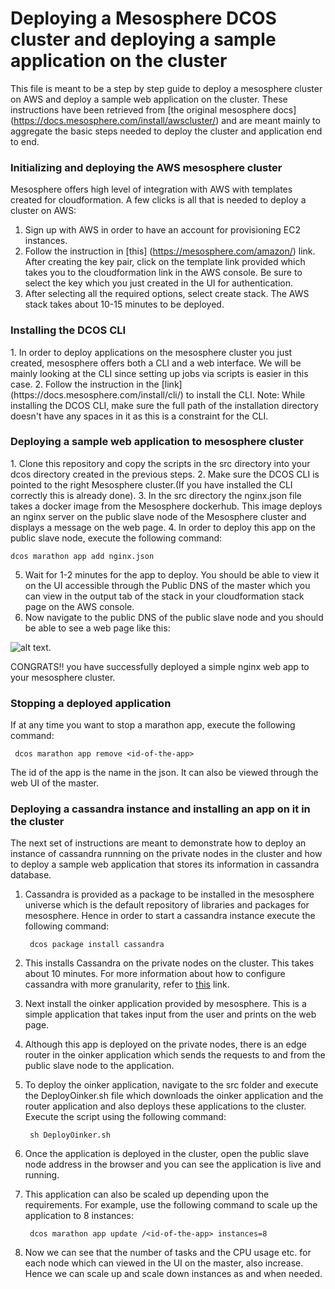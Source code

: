 <h1>Deploying a Mesosphere DCOS cluster and deploying a sample application on the cluster </h1>

This file is meant to be a step by step guide to deploy a mesosphere cluster on AWS and deploy a sample web application on the cluster. These instructions have been retrieved from [the original mesosphere docs] (https://docs.mesosphere.com/install/awscluster/) and are meant mainly to aggregate the basic steps needed to deploy the cluster  and application end to end.

<h3>Initializing and deploying the AWS mesosphere cluster </h3>
Mesosphere offers high level of integration with AWS with templates created for cloudformation. A few clicks is all that is needed to deploy a cluster on AWS:

1. Sign up with AWS in order to have an account for provisioning EC2 instances. 
2. Follow the instruction in [this] (https://mesosphere.com/amazon/) link. After creating the key pair, click on the template link provided which takes you to the cloudformation link in the AWS console. Be sure to select the key which you just created in the UI for authentication. 
3. After selecting all the required options, select create stack. The AWS stack takes about 10-15 minutes to be deployed. 

<h3>Installing the DCOS CLI </h3>
1. In order to deploy applications on the mesosphere cluster you just created, mesosphere offers both a CLI and a web interface. We will be mainly looking at the CLI since setting up jobs via scripts is easier in this case. 
2. Follow the instruction in the [link] (https://docs.mesosphere.com/install/cli/) to install the CLI. 
Note: While installing the DCOS CLI, make sure the full path of the installation directory doesn't have any spaces in it as this is a constraint for the CLI. 

<h3>Deploying a sample web application to mesosphere cluster </h3>
1. Clone this repository and copy the scripts in the src directory into your dcos directory created in the previous steps. 
2. Make sure the DCOS CLI is pointed to the right Mesosphere cluster.(If you have installed the CLI correctly this is already done).
3. In the src directory the nginx.json file takes a docker image from the Mesosphere dockerhub. This image deploys an nginx server on the public slave node of the Mesosphere cluster and displays a message on the web page. 
4. In order to deploy this app on the public slave node, execute the following command:

   ``` dcos marathon app add nginx.json ```

5. Wait for 1-2 minutes for the app to deploy. You should be able to view it on the UI accessible through the Public DNS of the master which you can view in the output tab of the stack in your cloudformation stack page on the AWS console. 
6. Now navigate to the public DNS of the public slave node and you should be able to see a web page like this:

![alt text](./images/HelloWorld.png).

CONGRATS!! you have successfully deployed a simple nginx web app to your mesosphere cluster. 

<h3>Stopping a deployed application</h3>
If at any time you want to stop a marathon app, execute the following command:

``` dcos marathon app remove <id-of-the-app>```

The id of the app is the name in the json. It can also be viewed through the web UI of the master. 

<h3>Deploying a cassandra instance and installing an app on it in the cluster</h3>
The next set of instructions are meant to demonstrate how to deploy an instance of cassandra runnning on the private nodes in the cluster and how to deploy a sample web application that stores its information in cassandra database.

1. Cassandra is provided as a package to be installed in the mesosphere universe which is the default repository of libraries and packages for mesosphere. Hence in order to start a cassandra instance execute the following command:

   ``` dcos package install cassandra```

2. This installs Cassandra on the private nodes on the cluster. This takes about 10 minutes. For more information about how to configure cassandra with more granularity, refer to [this](https://docs.mesosphere.com/services/cassandra/) link.
3. Next install the oinker application provided by mesosphere. This is a simple application that takes input from the user and prints on the web page. 
4. Although this app is deployed on the private nodes, there is an edge router in the oinker application which sends the requests to and from the public slave node to the application. 
5. To deploy the oinker application, navigate to the src folder and execute the DeployOinker.sh file which downloads the oinker application and the router application and also deploys these applications to the cluster. Execute the script using the following command:

   ``` sh DeployOinker.sh```

6. Once the application is deployed in the cluster, open the public slave node address in the browser and you can see the application is live and running. 
7. This application can also be scaled up depending upon the requirements. For example, use the following command to scale up the application to 8 instances:

   ``` dcos marathon app update /<id-of-the-app> instances=8```
   
8. Now we can see that the number of tasks and the CPU usage etc. for each node which can viewed in the UI on the master, also increase. Hence we can scale up and scale down instances as and when needed. 
